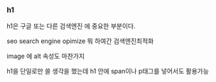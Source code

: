 ### h1

h1은 구글 또는 다른 검색엔진 에 중요한 부분이다.

seo search engine opimize 뭐 하여간 검색엔진최적화

image 에 alt 속성도 마찬가지

h1을 단일로만 쓸 생각을 했는데 h1 안에 span이나 p태그를 넣어서도 활용가능

###

